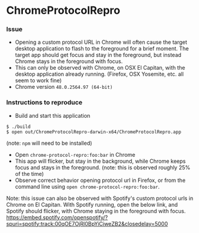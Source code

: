 # ChromeProtocolRepro

### Issue
* Opening a custom protocol URL in Chrome will often cause the target desktop application to flash to the foreground for a brief moment. The target app should get focus and stay in the foreground, but instead Chrome stays in the foreground with focus.
* This can only be observed with Chrome, on OSX El Capitan, with the desktop application already running. (Firefox, OSX Yosemite, etc. all seem to work fine)
* Chrome version <code>48.0.2564.97 (64-bit)</code>

### Instructions to reproduce

* Build and start this application

```
$ ./build
$ open out/ChromeProtocolRepro-darwin-x64/ChromeProtocolRepro.app
```
(note: `npm` will need to be installed)

* Open `chrome-protocol-repro:foo:bar` in Chrome
* This app will flicker, but stay in the background, while Chrome keeps focus and stays in the foreground. (note: this is observed roughly 25% of the time)
* Observe correct behavior opening protocol url in Firefox, or from the command line using `open chrome-protocol-repro:foo:bar`.

Note: this issue can also be observed with Spotify's custom protocol urls in Chrome on El Capitan. With Spotify running, open the below link, and Spotify should flicker, with Chrome staying in the foreground with focus. https://embed.spotify.com/openspotify/?spuri=spotify:track:00qOE7OjRl0BpYiCiweZB2&closedelay=5000
